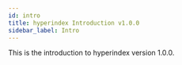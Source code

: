 ```yaml
---
id: intro
title: hyperindex Introduction v1.0.0
sidebar_label: Intro
---
```


This is the introduction to hyperindex version 1.0.0.
